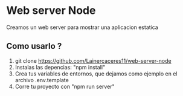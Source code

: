 # Web server Node

Creamos un web server para mostrar una aplicacion estatica 

## Como usarlo ?

1. git clone https://github.com/Lainercaceres11/web-server-node
2. Instalas las depencias: "npm install"
3. Crea tus variables de entornos, que dejamos como ejemplo en el archivo .env.template
4. Corre tu proyecto con "npm run server"
